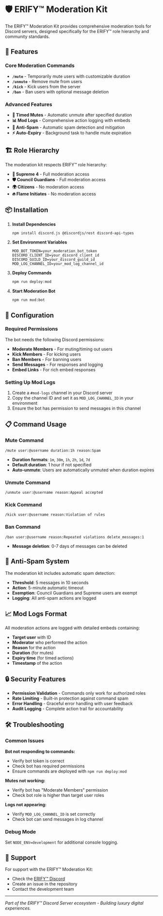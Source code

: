 # 🛡️ ERIFY™ Moderation Kit

The ERIFY™ Moderation Kit provides comprehensive moderation tools for Discord servers, designed specifically for the ERIFY™ role hierarchy and community standards.

## 🚀 Features

### Core Moderation Commands
- **`/mute`** - Temporarily mute users with customizable duration
- **`/unmute`** - Remove mute from users  
- **`/kick`** - Kick users from the server
- **`/ban`** - Ban users with optional message deletion

### Advanced Features
- **🔄 Timed Mutes** - Automatic unmute after specified duration
- **📊 Mod Logs** - Comprehensive action logging with embeds
- **🚫 Anti-Spam** - Automatic spam detection and mitigation
- **⚡ Auto-Expiry** - Background task to handle mute expiration

## 🏗️ Role Hierarchy

The moderation kit respects ERIFY™ role hierarchy:

- **👑 Supreme 4** - Full moderation access
- **🛡 Council Guardians** - Full moderation access  
- **🌍 Citizens** - No moderation access
- **🔥 Flame Initiates** - No moderation access

## 📦 Installation

1. **Install Dependencies**
   ```bash
   npm install discord.js @discordjs/rest discord-api-types
   ```

2. **Set Environment Variables**
   ```env
   MOD_BOT_TOKEN=your_moderation_bot_token
   DISCORD_CLIENT_ID=your_discord_client_id  
   DISCORD_GUILD_ID=your_discord_guild_id
   MOD_LOG_CHANNEL_ID=your_mod_log_channel_id
   ```

3. **Deploy Commands**
   ```bash
   npm run deploy:mod
   ```

4. **Start Moderation Bot**
   ```bash
   npm run mod:bot
   ```

## 🔧 Configuration

### Required Permissions
The bot needs the following Discord permissions:
- **Moderate Members** - For muting/timing out users
- **Kick Members** - For kicking users
- **Ban Members** - For banning users
- **Send Messages** - For responses and logging
- **Embed Links** - For rich embed responses

### Setting Up Mod Logs
1. Create a `#mod-logs` channel in your Discord server
2. Copy the channel ID and set it as `MOD_LOG_CHANNEL_ID` in your environment
3. Ensure the bot has permission to send messages in this channel

## 📋 Command Usage

### Mute Command
```
/mute user:@username duration:1h reason:Spam
```
- **Duration formats**: `1m`, `30m`, `1h`, `2h`, `1d`, `7d`
- **Default duration**: 1 hour if not specified
- **Auto-unmute**: Users are automatically unmuted when duration expires

### Unmute Command  
```
/unmute user:@username reason:Appeal accepted
```

### Kick Command
```
/kick user:@username reason:Violation of rules
```

### Ban Command
```
/ban user:@username reason:Repeated violations delete_messages:1
```
- **Message deletion**: 0-7 days of messages can be deleted

## 🚫 Anti-Spam System

The moderation kit includes automatic spam detection:

- **Threshold**: 5 messages in 10 seconds
- **Action**: 5-minute automatic timeout
- **Exemption**: Council Guardians and Supreme users are exempt
- **Logging**: All anti-spam actions are logged

## 📈 Mod Logs Format

All moderation actions are logged with detailed embeds containing:

- **Target user** with ID
- **Moderator** who performed the action  
- **Reason** for the action
- **Duration** (for mutes)
- **Expiry time** (for timed actions)
- **Timestamp** of the action

## 🔒 Security Features

- **Permission Validation** - Commands only work for authorized roles
- **Rate Limiting** - Built-in protection against command spam
- **Error Handling** - Graceful error handling with user feedback
- **Audit Logging** - Complete action trail for accountability

## 🛠️ Troubleshooting

### Common Issues

**Bot not responding to commands:**
- Verify bot token is correct
- Check bot has required permissions
- Ensure commands are deployed with `npm run deploy:mod`

**Mutes not working:**
- Verify bot has "Moderate Members" permission
- Check bot role is higher than target user roles

**Logs not appearing:**
- Verify `MOD_LOG_CHANNEL_ID` is set correctly
- Check bot can send messages in log channel

### Debug Mode
Set `NODE_ENV=development` for additional console logging.

## 🤝 Support

For support with the ERIFY™ Moderation Kit:
- Check the [ERIFY™ Discord](https://discord.gg/erify)
- Create an issue in the repository
- Contact the development team

---

*Part of the ERIFY™ Discord Server ecosystem - Building luxury digital experiences.*